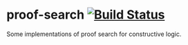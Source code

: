 # proof-search [![Build Status](https://travis-ci.com/ayberkt/proof-search.svg?token=2eB5JJ87XAYaE2ZJnQaJ&branch=master)](https://travis-ci.com/ayberkt/proof-search)
Some implementations of proof search for constructive logic.
